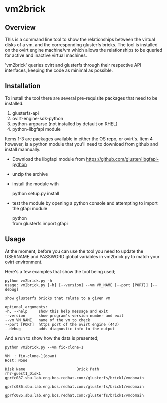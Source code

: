 # vm2brick

## Overview
This is a command line tool to show the relationships between the virtual disks of a vm, and the corresponding glusterfs bricks. The tool is installed on the ovirt engine machine/vm which allows the relationships to be queried for active and inactive virtual machines.  

'vm2brick' queries ovirt and glusterfs through their respective API interfaces, keeping the code as minimal as possible.

## Installation  
To install the tool there are several pre-requisite packages that need to be installed.  

1. glusterfs-api  
2. ovirt-engine-sdk-python 
3. python-argparse (not installed by default on RHEL)
4. python-libgfapi module  

Items 1-3 are packages available in either the OS repo, or ovirt's. Item 4 however, is a python module that you'll need to download from github and install mannually.  

* Download the libgfapi module from https://github.com/gluster/libgfapi-python  
* unzip the archive
* install the module with  


    python setup.py install  

* test the module by opening a python console and attempting to import the gfapi module


    python  
    from glusterfs import gfapi  


## Usage
At the moment, before you can use the tool you need to update the USERNAME and PASSWORD global variables in vm2brick.py to match your ovirt environment.  

Here's a few examples that show the tool being used;  


    python vm2brick.py -h  
    usage: vm2brick.py [-h] [--version] --vm VM_NAME [--port [PORT]] [--debug] 
 
    show glusterfs bricks that relate to a given vm  

    optional arguments:  
    -h, --help     show this help message and exit  
    --version      show program's version number and exit  
    --vm VM_NAME   name of the vm to check  
    --port [PORT]  https port of the ovirt engine (443)  
    --debug        adds diagnostic info to the output  


And a run to show how the data is presented;  

    python vm2brick.py --vm fio-clone-1  

    VM  : fio-clone-1(down)
    Host: None
    
    Disk Name                     	Brick Path
    rh7-guest1_Disk1              	gprfc087.sbu.lab.eng.bos.redhat.com:/glusterfs/brick1/vmdomain
                                  	gprfc086.sbu.lab.eng.bos.redhat.com:/glusterfs/brick1/vmdomain
                                  	gprfc085.sbu.lab.eng.bos.redhat.com:/glusterfs/brick1/vmdomain  

